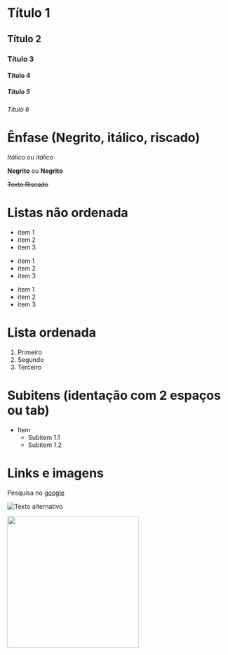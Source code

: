 # Título 1
## Título 2
### Título 3
#### Título 4
##### Título 5
###### Título 6

# Ênfase (Negrito, itálico, riscado)
*Itálico* ou _itálico_

**Negrito** ou __Negrito__

~~Texto Riscado~~

# Listas não ordenada

* item 1
* item 2
* item 3

- item 1
- item 2
- item 3

+ item 1
+ item 2
+ item 3

# Lista ordenada

1. Primeiro
2. Segundo
3. Terceiro

# Subitens (identação com 2 espaços ou tab)
- Item
    - Subitem 1.1
    - Subitem 1.2

# Links e imagens

Pesquisa no [google](https://www.google.com) 

![Texto alternativo](https://upload.wikimedia.org/wikipedia/commons/thumb/0/0a/Python.svg/800px-Python.svg.png)

<img src="https://upload.wikimedia.org/wikipedia/commons/thumb/0/0a/Python.svg/800px-Python.svg.png" width=300px>